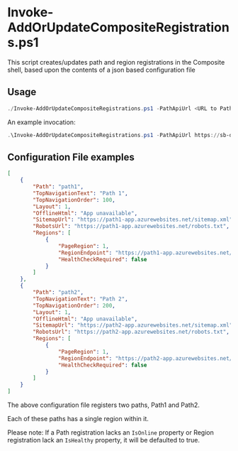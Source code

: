# Invoke-AddOrUpdateCompositeRegistrations.ps1

This script creates/updates path and region registrations in the Composite shell, based upon the contents of a json based configuration file

## Usage

```powershell
./Invoke-AddOrUpdateCompositeRegistrations.ps1 -PathApiUrl <URL to Path API> -RegionApiUrl <URL to Region API> -RegistrationFile <Path To Registration File>
```

An example invocation:

```powershell
.\Invoke-AddOrUpdateCompositeRegistrations.ps1 -PathApiUrl https://sb-dev-compui-paths-fa.azurewebsites.net/api -RegionApiUrl https://sb-dev-compui-regions-fa.azurewebsites.net/api -RegistrationFile C:\Repos\sb-app-jobprofiles\Resources\PageRegistration\registration.json
```

## Configuration File examples

```json
[
    {
        "Path": "path1",
        "TopNavigationText": "Path 1",
        "TopNavigationOrder": 100,
        "Layout": 1,
        "OfflineHtml": "App unavailable",
        "SitemapUrl": "https://path1-app.azurewebsites.net/sitemap.xml",
        "RobotsUrl": "https://path1-app.azurewebsites.net/robots.txt",
        "Regions": [
            {
                "PageRegion": 1,
                "RegionEndpoint": "https://path1-app.azurewebsites.net/path1/{0}/htmlhead",
                "HealthCheckRequired": false
            }
        ]
    },
    {
        "Path": "path2",
        "TopNavigationText": "Path 2",
        "TopNavigationOrder": 200,
        "Layout": 1,
        "OfflineHtml": "App unavailable",
        "SitemapUrl": "https://path2-app.azurewebsites.net/sitemap.xml",
        "RobotsUrl": "https://path2-app.azurewebsites.net/robots.txt",
        "Regions": [
            {
                "PageRegion": 1,
                "RegionEndpoint": "https://path2-app.azurewebsites.net/path2/{0}/htmlhead",
                "HealthCheckRequired": false
            }
        ]
    }
]
```

The above configuration file registers two paths, Path1 and Path2.

Each of these paths has a single region within it.

Please note:
If a Path registration lacks an `IsOnline` property or Region registration lack an `IsHealthy` property,  it will be defaulted to true.
